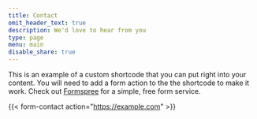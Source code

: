 ```yaml
---
title: Contact
omit_header_text: true
description: We'd love to hear from you
type: page
menu: main
disable_share: true
---
```



This is an example of a custom shortcode that you can put right into your content. You will need to add a form action to the the shortcode to make it work. Check out [Formspree](https://formspree.io/) for a simple, free form service. 

{{< form-contact action="https://example.com"  >}}
